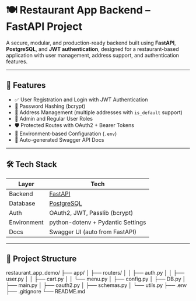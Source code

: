 # 🍽️ Restaurant App Backend – FastAPI Project

A secure, modular, and production-ready backend built using **FastAPI**, **PostgreSQL**, and **JWT authentication**, designed for a restaurant-based application with user management, address support, and authentication features.

---

## 🚀 Features

- ✅ User Registration and Login with JWT Authentication
- 🔐 Password Hashing (bcrypt)
- 🧾 Address Management (multiple addresses with `is_default` support)
- 👤 Admin and Regular User Roles
- 🛡️ Protected Routes with OAuth2 + Bearer Tokens
- 🔧 Environment-based Configuration (`.env`)
- 🧪 Auto-generated Swagger API Docs

---

## 🛠️ Tech Stack

| Layer        | Tech                             |
|--------------|----------------------------------|
| Backend      | [FastAPI](https://fastapi.tiangolo.com) |
| Database     | [PostgreSQL](https://www.postgresql.org) |
| Auth         | OAuth2, JWT, Passlib (bcrypt)     |
| Environment  | python-dotenv + Pydantic Settings |
| Docs         | Swagger UI (auto from FastAPI)    |

---

## 📁 Project Structure

restaurant_app_demo/
├── app/
│ ├── routers/
│ │ ├── auth.py
│ │ ├── user.py
│ │ ├── cart.py
│ │ └── menu.py
│ ├── config.py
│ ├── DB.py
│ ├── main.py
│ ├── oauth2.py
│ ├── schemas.py
│ └── utils.py
├── .env
├── .gitignore
└── README.md
